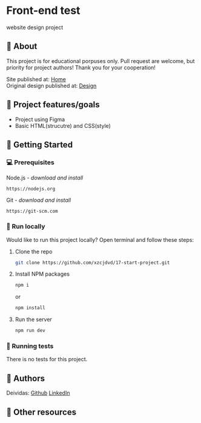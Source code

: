 # Front-end test

website design project

## 🌟 About
This project is for educational porpuses only. Pull request are welcome, but priority for project authors! Thank you for your cooperation!

Site published at: [Home](xzcjdvd.github.io/17-start-project/)<br>
Original design published at: [Design](https://www.figma.com/file/uy1jUWN0N09HSApvSTfb3q/FE-Start-Task?node-id=5%3A806&t=jNLdw2ONvyQHRajA-0)


## 🎯 Project features/goals

-   Project using Figma <br>
-   Basic HTML(strucutre) and CSS(style)

## 🧰 Getting Started

### 💻 Prerequisites

Node.js - _download and install_

```
https://nodejs.org
```

Git - _download and install_

```
https://git-scm.com
```

### 🏃 Run locally

Would like to run this project locally? Open terminal and follow these steps:

1. Clone the repo
    ```sh
    git clone https://github.com/xzcjdvd/17-start-project.git
    ```
2. Install NPM packages
    ```sh
    npm i
    ```
    or
    ```sh
    npm install
    ```
3. Run the server
    ```sh
    npm run dev
    ```
### 🧪 Running tests

There is no tests for this project.

## 🎅 Authors

Deividas: [Github](https://github.com/xzcjdvd)
[LinkedIn](https://www.linkedin.com/in/deividas-asanavicius-05717925b/)

## 🔗 Other resources